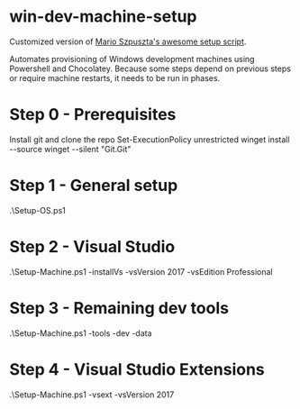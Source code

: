 # win-dev-machine-setup

Customized version of [Mario Szpuszta's awesome setup script](https://github.com/mszcool/devmachinesetup).

Automates provisioning of Windows development machines using Powershell and Chocolatey. Because some steps depend on previous steps or require machine restarts, it needs to be run in phases.

# Step 0 - Prerequisites
Install git and clone the repo
Set-ExecutionPolicy unrestricted
winget install --source winget --silent "Git.Git"

# Step 1 - General setup
.\Setup-OS.ps1

# Step 2 - Visual Studio
.\Setup-Machine.ps1 -installVs -vsVersion 2017 -vsEdition Professional

# Step 3 - Remaining dev tools
.\Setup-Machine.ps1 -tools -dev -data

# Step 4 - Visual Studio Extensions
.\Setup-Machine.ps1 -vsext -vsVersion 2017

